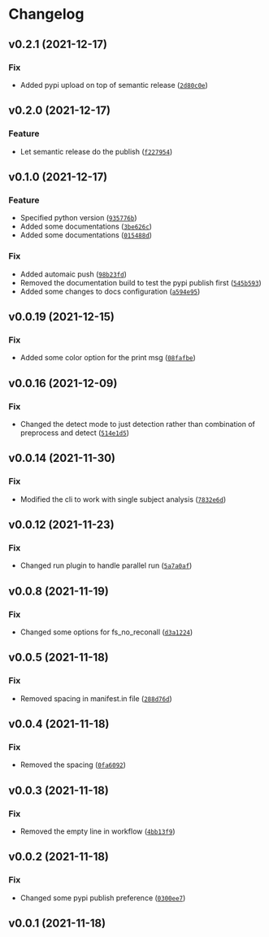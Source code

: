 # Changelog

<!--next-version-placeholder-->

## v0.2.1 (2021-12-17)
### Fix
* Added pypi upload on top of semantic release ([`2d80c0e`](https://github.com/InatiLab/fcdproc/commit/2d80c0e9489c8f41e17cf2a80e91732177bb8530))

## v0.2.0 (2021-12-17)
### Feature
* Let semantic release do the publish ([`f227954`](https://github.com/InatiLab/fcdproc/commit/f22795464f6daae59f01a5cacd339ce4db6cbfdf))

## v0.1.0 (2021-12-17)
### Feature
* Specified python version ([`935776b`](https://github.com/ShervinAbd92/fcdproc/commit/935776b02ade96d2f43a9d8db336044867f5b8e8))
* Added some documentations ([`3be626c`](https://github.com/ShervinAbd92/fcdproc/commit/3be626c8b1a0385e58d0f95bc8d8fce96437165d))
* Added some documentations ([`015488d`](https://github.com/ShervinAbd92/fcdproc/commit/015488d0ed409245f5190db77da0ce730de39a95))

### Fix
* Added automaic push ([`98b23fd`](https://github.com/ShervinAbd92/fcdproc/commit/98b23fd4baa384640ba45763771228d3c03c30d0))
* Removed the documentation build to test the pypi publish first ([`545b593`](https://github.com/ShervinAbd92/fcdproc/commit/545b5934973ae3e8b83e34cada8776219634eb16))
* Added some changes to docs configuration ([`a594e95`](https://github.com/ShervinAbd92/fcdproc/commit/a594e95224bfb8fdc9bc4b27eff06fc6130a187d))

## v0.0.19 (2021-12-15)
### Fix
* Added some color option for the print msg ([`08fafbe`](https://github.com/ShervinAbd92/fcdproc/commit/08fafbea31ecb2f464c1230a0b42e95ea62e4a7d))

## v0.0.16 (2021-12-09)
### Fix
* Changed the detect mode to just detection rather than combination of preprocess and detect ([`514e1d5`](https://github.com/ShervinAbd92/fcdproc/commit/514e1d5dcd0d496f6a9f0faf1d57f7336da83467))

## v0.0.14 (2021-11-30)
### Fix
* Modified the cli to work with single subject analysis ([`7832e6d`](https://github.com/ShervinAbd92/fcdproc/commit/7832e6d66f322d8bd9310b58265b0f52c419b670))

## v0.0.12 (2021-11-23)
### Fix
* Changed run plugin to handle parallel run ([`5a7a0af`](https://github.com/ShervinAbd92/fcdproc/commit/5a7a0af26408da5f28437392ff53268f815d95b6))

## v0.0.8 (2021-11-19)
### Fix
* Changed some options for fs_no_reconall ([`d3a1224`](https://github.com/ShervinAbd92/fcdproc/commit/d3a12246873e48de00877069eef4c41fb5120e9c))

## v0.0.5 (2021-11-18)
### Fix
* Removed spacing in manifest.in file ([`288d76d`](https://github.com/ShervinAbd92/fcdproc/commit/288d76da736a8528357b535bc12864a4c755bab4))

## v0.0.4 (2021-11-18)
### Fix
* Removed the spacing ([`0fa6092`](https://github.com/ShervinAbd92/fcdproc/commit/0fa6092324cda9acf7893a1f4a5907d9c8dd2996))

## v0.0.3 (2021-11-18)
### Fix
* Removed the empty line in workflow ([`4bb13f9`](https://github.com/ShervinAbd92/fcdproc/commit/4bb13f926aaf8875c2c051cde2a79d67c5afa82e))

## v0.0.2 (2021-11-18)
### Fix
* Changed some pypi publish preference ([`0300ee7`](https://github.com/ShervinAbd92/fcdproc/commit/0300ee781c96921244a288b44140b662ace0af81))


## v0.0.1 (2021-11-18)



